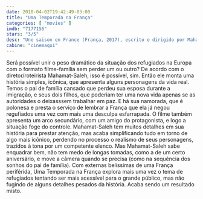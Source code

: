 ```yaml
---
date: 2018-04-02T19:42:49-03:00
title: "Uma Temporada na França"
categories: [ "movies" ]
imdb: "7177156"
stars: "3/5"
desc: "Une saison en France (França, 2017), escrito e dirigido por Mahamat-Saleh Haroun, com Eriq Ebouaney, Sandrine Bonnaire, Aalayna Lys."
cabine: "cinemaqui"
---
```

Será possível unir o peso dramático da situação dos refugiados na Europa com o formato filme-família sem perder um ou outro? De acordo com o diretor/roteirista Mahamat-Saleh, isso é possível, sim. Então ele monta uma história simples, icônica, que apresenta alguns personagens da vida real. Temos o pai de família cansado que perdeu sua esposa durante a imigração, e seus dois filhos, que poderiam ter uma nova vida apenas se as autoridades o deixasssem trabalhar em paz. E há sua namorada, que é polonesa e presta o serviço de lembrar a França que ela já negou regufiados uma vez com mais uma desculpa esfarrapada. O filme também apresenta um arco secundário, com um amigo do protagonista, e logo a situação foge do controle. Mahamat-Saleh tem muitos detalhes em sua história para prestar atenção, mas acaba simplificando tudo em torno de algo mais icônico, perdendo no processo o realismo de seus personagens, trazidos à tona por um competente elenco. Mas Mahamat-Saleh sabe enquadrar bem, não tem medo de longas tomadas, como a de um certo aniversário, e move a câmera quando se precisa (como na sequência dos sonhos do pai de família). Com externas belíssimas de uma França periférida, Uma Temporada na França explora mais uma vez o tema de refugiados tentando ser mais acessível para o grande público, mas não fugindo de alguns detalhes pesados da história. Acaba sendo um resultado misto.
